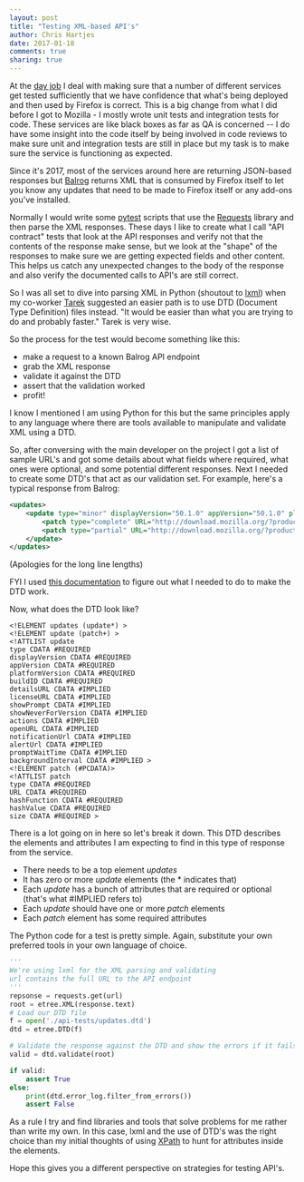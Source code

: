 ```yaml
---
layout: post
title: "Testing XML-based API's"
author: Chris Hartjes
date: 2017-01-18
comments: true
sharing: true
---
```

At the [day job](https://mozilla.org) I deal with making sure that a number
of different services
get tested sufficiently that we have confidence that what's being deployed and
then used by Firefox is correct. This is a big change from what I did before
I got to Mozilla - I mostly wrote unit tests and integration tests for code.
These services are like black boxes as far as QA is concerned -- I do have
some insight into the code itself by being involved in code reviews to make
sure unit and integration tests are still in place but my task is to make sure
the service is functioning as expected.

Since it's 2017, most of the services around here are returning JSON-based
responses but [Balrog](https://github.com/mozilla/balrog) returns XML that
is consumed by Firefox itself to let you know any updates that need to be
made to Firefox itself or any add-ons you've installed.

Normally I would write some [pytest](https://pytest.org) scripts that use the
[Requests](https://pypi.python.org/pypi/requests) library and then parse the
XML responses. These days I like to create what I call "API contract" tests
that look at the API responses and verify not that the contents of the
response make sense, but we look at the "shape" of the responses to make sure
we are getting expected fields and other content. This helps us catch any
unexpected changes to the body of the response and also verify the documented
calls to API's are still correct.

So I was all set to dive into parsing XML in Python (shoutout to [lxml](http://lxml.de/))
when my co-worker [Tarek](https://ziade.org/) suggested an easier path is to
use DTD (Document Type Definition) files instead. "It would be easier than
what you are trying to do and probably faster." Tarek is very wise.

So the process for the test would become something like this:

* make a request to a known Balrog API endpoint
* grab the XML response
* validate it against the DTD
* assert that the validation worked
* profit!

I know I mentioned I am using Python for this but the same principles apply to
any language where there are tools available to manipulate and validate XML
using a DTD.

So, after conversing with the main developer on the project I got a list of
sample URL's and got some details about what fields where required, what ones
were optional, and some potential different responses. Next I needed to
create some DTD's that act as our validation set. For example, here's a
typical response from Balrog:

``` xml
<updates>
    <update type="minor" displayVersion="50.1.0" appVersion="50.1.0" platformVersion="50.1.0" buildID="20161208153507" detailsURL="https://www.mozilla.org/en-US/firefox/50.1.0/releasenotes/">
        <patch type="complete" URL="http://download.mozilla.org/?product=firefox-50.1.0-complete&os=win64&lang=en-US&force=1" hashFunction="sha512" hashValue="1c2cea9770c814c58058c66ad9f99c678bf1612c8e05960fe415772383c4ab5e293eafef51b8b574307667a880c567d71b0d32c89d2c65dae02f68967991f8f7" size="56892755"/>
        <patch type="partial" URL="http://download.mozilla.org/?product=firefox-50.1.0-partial-50.0.1&os=win64&lang=en-US&force=1" hashFunction="sha512" hashValue="52dab15fb6cbfb3a324a117fb5f1576a0b5947555d1a4535e0f5735a918e817d7c03f5300b3624883758b3a9300a9061a0e190087f1653fef39eb77b81311f69" size="13185929"/>
    </update>
</updates>
```

(Apologies for the long line lengths)


FYI I used [this documentation](http://www.w3schools.com/xml/xml_dtd.asp) to
figure out what I needed to do to make the DTD work.

Now, what does the DTD look like?

```
<!ELEMENT updates (update*) >
<!ELEMENT update (patch+) >
<!ATTLIST update
type CDATA #REQUIRED
displayVersion CDATA #REQUIRED
appVersion CDATA #REQUIRED
platformVersion CDATA #REQUIRED
buildID CDATA #REQUIRED
detailsURL CDATA #IMPLIED
licenseURL CDATA #IMPLIED
showPrompt CDATA #IMPLIED
showNeverForVersion CDATA #IMPLIED
actions CDATA #IMPLIED
openURL CDATA #IMPLIED
notificationUrl CDATA #IMPLIED
alertUrl CDATA #IMPLIED
promptWaitTime CDATA #IMPLIED
backgroundInterval CDATA #IMPLIED >
<!ELEMENT patch (#PCDATA)>
<!ATTLIST patch
type CDATA #REQUIRED
URL CDATA #REQUIRED
hashFunction CDATA #REQUIRED
hashValue CDATA #REQUIRED
size CDATA #REQUIRED >
```

There is a lot going on in here so let's break it down. This DTD describes
the elements and attributes I am expecting to find in this type of response
from the service.

* There needs to be a top element *updates*
* It has zero or more *update* elements (the \* indicates that)
* Each *update* has a bunch of attributes that are required or optional (that's what #IMPLIED refers to)
* Each *update* should have one or more *patch* elements
* Each *patch* element has some required attributes

The Python code for a test is pretty simple. Again, substitute your own
preferred tools in your own language of choice.

``` python
'''
We're using lxml for the XML parsing and validating
url contains the full URL to the API endpoint
'''
repsonse = requests.get(url)
root = etree.XML(response.text)
# Load our DTD file
f = open('./api-tests/updates.dtd')
dtd = etree.DTD(f)

# Validate the response against the DTD and show the errors if it fails
valid = dtd.validate(root)

if valid:
    assert True
else:
    print(dtd.error_log.filter_from_errors())
    assert False
```

As a rule I try and find libraries and tools that solve problems for me rather
than write my own. In this case, lxml and the use of DTD's was the right
choice than my initial thoughts of using [XPath](https://en.wikipedia.org/wiki/XPath)
to hunt for attributes inside the elements.

Hope this gives you a different perspective on strategies for testing API's.

